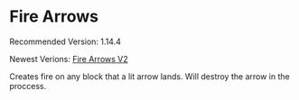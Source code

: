 # Fire Arrows
Recommended Version: 1.14.4

Newest Verions: [Fire Arrows V2](https://github.com/WaifuBeforeLaifu/Datapacks/raw/master/Fire%20Arrows/Fire%20Arrows%20V2.zip)

Creates fire on any block that a lit arrow lands. Will destroy the arrow in the proccess.
